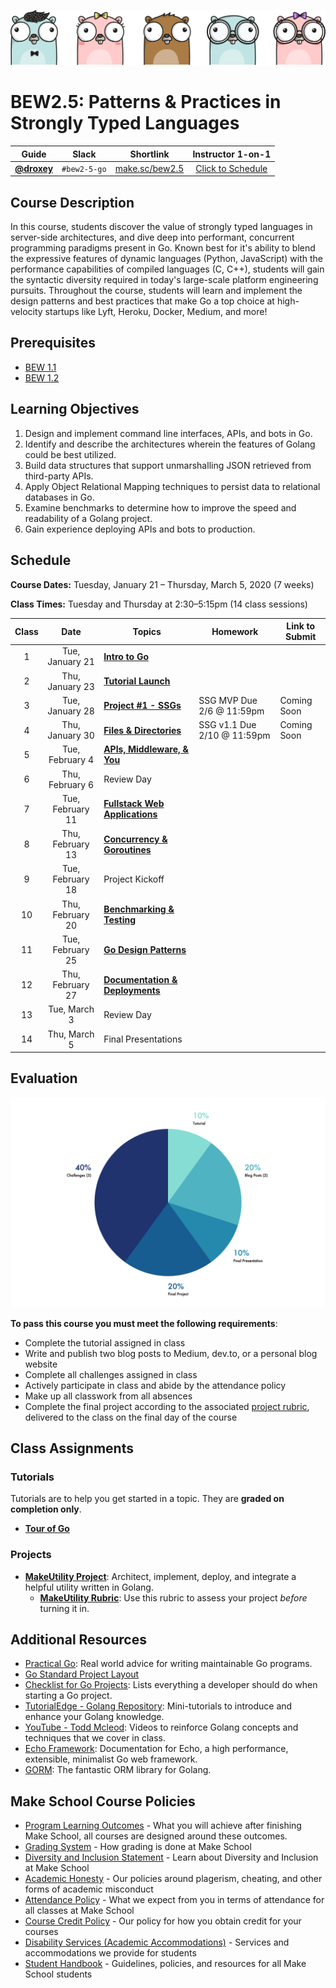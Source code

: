 ![](https://raw.githubusercontent.com/ashleymcnamara/gophers/master/GOPHER_AVATARS.jpg)

# BEW2.5: Patterns & Practices in Strongly Typed Languages

|                  Guide                   |    Slack     |                Shortlink                 |                 Instructor 1-on-1                 |
| :--------------------------------------: | :----------: | :--------------------------------------: | :-----------------------------------------------: |
| [**@droxey**](https://github.com/droxey) | `#bew2-5-go` | [make.sc/bew2.5](https://make.sc/bew2.5) | [Click to Schedule](https://make.sc/codewithdani) |

## Course Description

In this course, students discover the value of strongly typed languages in server-side architectures, and dive deep into performant, concurrent programming paradigms present in Go. Known best for it's ability to blend the expressive features of dynamic languages (Python, JavaScript) with the performance capabilities of compiled languages (C, C++), students will gain the syntactic diversity required in today's large-scale platform engineering pursuits. Throughout the course, students will learn and implement the design patterns and best practices that make Go a top choice at high-velocity startups like Lyft, Heroku, Docker, Medium, and more!

## Prerequisites

- [BEW 1.1](https://make.sc/bew1.1)
- [BEW 1.2](https://make.sc/bew1.2)

## Learning Objectives

1. Design and implement command line interfaces, APIs, and bots in Go.
2. Identify and describe the architectures wherein the features of Golang could be best utilized.
3. Build data structures that support unmarshalling JSON retrieved from third-party APIs.
4. Apply Object Relational Mapping techniques to persist data to relational databases in Go.
5. Examine benchmarks to determine how to improve the speed and readability of a Golang project.
6. Gain experience deploying APIs and bots to production.

## Schedule

**Course Dates:** Tuesday, January 21 – Thursday, March 5, 2020 (7 weeks)

**Class Times:** Tuesday and Thursday at 2:30–5:15pm (14 class sessions)

| Class |       Date       | Topics                                                    | Homework                    | Link to Submit |
| :---: | :--------------: | --------------------------------------------------------- | --------------------------- | -------------- |
|   1   | Tue, January 21  | **[Intro to Go](Lessons/Lesson01.md)**                    |                             |                |
|   2   | Thu, January 23  | **[Tutorial Launch](Lessons/Lesson02.md)**                |                             |                |
|   3   | Tue, January 28  | **[Project #1 - SSGs](Lessons/SSGProject.md)**            | SSG MVP Due 2/6 @ 11:59pm   | Coming Soon    |
|   4   | Thu, January 30  | **[Files & Directories](Lessons/Lesson04.md)**            | SSG v1.1 Due 2/10 @ 11:59pm | Coming Soon    |
|   5   | Tue, February 4  | **[APIs, Middleware, & You](Lessons/Lesson05.md)**        |                             |                |
|   6   | Thu, February 6  | Review Day                                                |                             |                |
|   7   | Tue, February 11 | **[Fullstack Web Applications](Lessons/07-Fullstack.md)** |                             |                |
|   8   | Thu, February 13 | **[Concurrency & Goroutines](Lessons/Lesson07.md)**       |                             |                |
|   9   | Tue, February 18 | Project Kickoff                                           |                             |                |
|  10   | Thu, February 20 | **[Benchmarking & Testing](Lessons/Lesson09.md)**         |                             |                |
|  11   | Tue, February 25 | **[Go Design Patterns](Lessons/DesignPatterns.md)**       |                             |                |
|  12   | Thu, February 27 | **[Documentation & Deployments](Lessons/DocsDeploy.md)**  |                             |                |
|  13   |   Tue, March 3   | Review Day                                                |                             |                |
|  14   |   Thu, March 5   | Final Presentations                                       |                             |                |


## Evaluation

<p align="center">
  <img src="criteria.png">
</p>

**To pass this course you must meet the following requirements**:

- Complete the tutorial assigned in class
- Write and publish two blog posts to Medium, dev.to, or a personal blog website
- Complete all challenges assigned in class
- Actively participate in class and abide by the attendance policy
- Make up all classwork from all absences
- Complete the final project according to the associated [project rubric](Project/MakeUtility.md), delivered to the class on the final day of the course

## Class Assignments

### Tutorials

Tutorials are to help you get started in a topic.  They are **graded on completion only**.

- **[Tour of Go](https://tour.golang.org/welcome)**

### Projects

- **[MakeUtility Project](Project/MakeUtility.md)**: Architect, implement, deploy, and integrate a helpful utility written in Golang.
  - **[MakeUtility Rubric](Project/MakeUtility.md#Rubric)**: Use this rubric to assess your project _before_ turning it in.

## Additional Resources

- [Practical Go](https://dave.cheney.net/practical-go/presentations/qcon-china.html): Real world advice for writing maintainable Go programs.
- [Go Standard Project Layout](https://github.com/golang-standards/project-layout)
- [Checklist for Go Projects](https://blog.depado.eu/post/checklist-for-go-projects): Lists everything a developer should do when starting a Go project.
- [TutorialEdge - Golang Repository](https://github.com/elliotforbes/tutorialedge-v2/tree/master/content/golang): Mini-tutorials to introduce and enhance your Golang knowledge.
- [YouTube - Todd Mcleod](https://www.youtube.com/user/toddmcleod/playlists): Videos to reinforce Golang concepts and techniques that we cover in class.
- [Echo Framework](https://echo.labstack.com/guide): Documentation for Echo, a high performance, extensible, minimalist Go web framework.
- [GORM](http://doc.gorm.io/#): The fantastic ORM library for Golang.

## Make School Course Policies

- [Program Learning Outcomes](https://make.sc/program-learning-outcomes) - What you will achieve after finishing Make School, all courses are designed around these outcomes.
- [Grading System](https://make.sc/grading-system) - How grading is done at Make School
- [Diversity and Inclusion Statement](https://make.sc/diversity-and-inclusion-statement) - Learn about Diversity and Inclusion at Make School
- [Academic Honesty](https://make.sc/academic-honesty-policy) - Our policies around plagerism, cheating, and other forms of academic misconduct
- [Attendance Policy](https://make.sc/attendance-policy) - What we expect from you in terms of attendance for all classes at Make School
- [Course Credit Policy](https://make.sc/course-credit-policy) - Our policy for how you obtain credit for your courses
- [Disability Services (Academic Accommodations)](https://make.sc/disability-services) - Services and accommodations we provide for students
- [Student Handbook](https://make.sc/student-handbook) - Guidelines, policies, and resources for all Make School students
